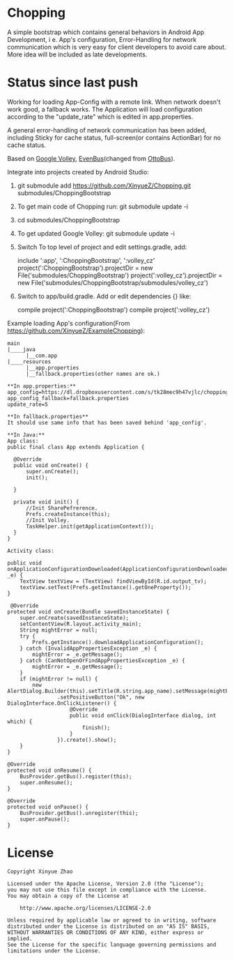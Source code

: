 Chopping
========

A simple bootstrap which contains general behaviors in Android App Development, i e. App's configuration, Error-Handling for network communication which is very easy for client developers to avoid care about. More idea will be included as late developments.

Status since last push
========

Working for loading App-Config with a remote link. When network doesn't work good, a fallback works.  The Application will load configuration according to the "update_rate" which is edited in app.properties.

A general error-handling of network communication has been added, including Sticky for cache status, full-screen(or contains ActionBar) for no cache status.

Based on [Google Volley][1], [EvenBus][2](changed from [OttoBus][3]).

Integrate into projects created by Android Studio:

1. git submodule add https://github.com/XinyueZ/Chopping.git submodules/ChoppingBootstrap
2. To get main code of Chopping run: git submodule update -i
3. cd submodules/ChoppingBootstrap
4. To get updated Google Volley: git submodule update -i
5. Switch To top level of project and edit settings.gradle, add:

	include ':app', ':ChoppingBootstrap', ':volley_cz'
	project(':ChoppingBootstrap').projectDir = new File('submodules/ChoppingBootstrap')
	project(':volley_cz').projectDir = new File('submodules/ChoppingBootstrap/submodules/volley_cz')
 
6. Switch to app/build.gradle. Add or edit dependencies {} like:

    compile project(':ChoppingBootstrap')
    compile project(':volley_cz')

Example loading App's configuration(From https://github.com/XinyueZ/ExampleChopping):
	
    main
	|____java
	      |__com.app  
    |____resources
          |__app.properties  
          |__fallback.properties(other names are ok.)
          
    **In app.properties:**
    app_config=https://dl.dropboxusercontent.com/s/tk28mec9h47vjlc/choppingexample.properties
    app_config_fallback=fallback.properties
    update_rate=5
    
    **In fallback.properties** 
    It should use same info that has been saved behind 'app_config'.
    
    **In Java:**
	App class:
    public final class App extends Application {

      @Override
      public void onCreate() {
          super.onCreate();
          init();
  
      }
  
      private void init() {
          //Init SharePefrerence.
          Prefs.createInstance(this);
          //Init Volley.
          TaskHelper.init(getApplicationContext());
      }
    }
    
    Activity class: 
    
    public void onApplicationConfigurationDownloaded(ApplicationConfigurationDownloadedEvent _e) {
		TextView textView = (TextView) findViewById(R.id.output_tv);
		textView.setText(Prefs.getInstance().getOneProperty());
	}

	 @Override
	protected void onCreate(Bundle savedInstanceState) {
		super.onCreate(savedInstanceState);
		setContentView(R.layout.activity_main); 
		String mightError = null;
		try {
			Prefs.getInstance().downloadApplicationConfiguration();
		} catch (InvalidAppPropertiesException _e) {
			mightError = _e.getMessage();
		} catch (CanNotOpenOrFindAppPropertiesException _e) {
			mightError = _e.getMessage();
		}
		if (mightError != null) {
			new AlertDialog.Builder(this).setTitle(R.string.app_name).setMessage(mightError).setCancelable(false)
					.setPositiveButton("Ok", new DialogInterface.OnClickListener() {
						@Override
						public void onClick(DialogInterface dialog, int which) {
							finish();
						}
					}).create().show();
		}
	}

	@Override
	protected void onResume() {
		BusProvider.getBus().register(this);
		super.onResume();
	}

	@Override
	protected void onPause() {
		BusProvider.getBus().unregister(this);
		super.onPause();
	}


  [1]: https://android.googlesource.com/platform/frameworks/volley/
  [2]: http://greenrobot.github.io/EventBus/
  [3]: http://square.github.io/otto/
  
  
License
========

    Copyright Xinyue Zhao

    Licensed under the Apache License, Version 2.0 (the "License");
    you may not use this file except in compliance with the License.
    You may obtain a copy of the License at
    
        http://www.apache.org/licenses/LICENSE-2.0
    
    Unless required by applicable law or agreed to in writing, software
    distributed under the License is distributed on an "AS IS" BASIS,
    WITHOUT WARRANTIES OR CONDITIONS OF ANY KIND, either express or implied.
    See the License for the specific language governing permissions and
    limitations under the License.

  
  